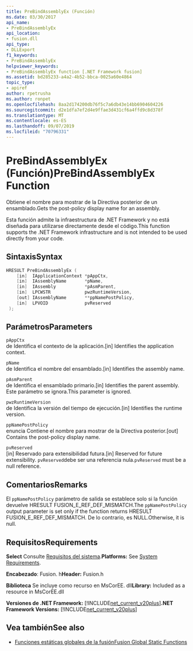 ```yaml
---
title: PreBindAssemblyEx (Función)
ms.date: 03/30/2017
api_name:
- PreBindAssemblyEx
api_location:
- fusion.dll
api_type:
- DLLExport
f1_keywords:
- PreBindAssemblyEx
helpviewer_keywords:
- PreBindAssemblyEx function [.NET Framework fusion]
ms.assetid: bd285233-a4a2-4b52-bbca-0025a60e4864
topic_type:
- apiref
author: rpetrusha
ms.author: ronpet
ms.openlocfilehash: 8aa2d174200db76f5c7a6db43e14bb6904604226
ms.sourcegitcommit: d2e1dfa7ef2d4e9ffae3d431cf6a4ffd9c8d378f
ms.translationtype: MT
ms.contentlocale: es-ES
ms.lasthandoff: 09/07/2019
ms.locfileid: "70796331"
---
```

# <a name="prebindassemblyex-function"></a><span data-ttu-id="8052c-102">PreBindAssemblyEx (Función)</span><span class="sxs-lookup"><span data-stu-id="8052c-102">PreBindAssemblyEx Function</span></span>
<span data-ttu-id="8052c-103">Obtiene el nombre para mostrar de la Directiva posterior de un ensamblado.</span><span class="sxs-lookup"><span data-stu-id="8052c-103">Gets the post-policy display name for an assembly.</span></span>  
  
 <span data-ttu-id="8052c-104">Esta función admite la infraestructura de .NET Framework y no está diseñada para utilizarse directamente desde el código.</span><span class="sxs-lookup"><span data-stu-id="8052c-104">This function supports the .NET Framework infrastructure and is not intended to be used directly from your code.</span></span>  
  
## <a name="syntax"></a><span data-ttu-id="8052c-105">Sintaxis</span><span class="sxs-lookup"><span data-stu-id="8052c-105">Syntax</span></span>  
  
```cpp  
HRESULT PreBindAssemblyEx (  
    [in]  IApplicationContext *pAppCtx,  
    [in]  IAssemblyName       *pName,  
    [in]  IAssembly           *pAsmParent,  
    [in]  LPCWSTR             pwzRuntimeVersion,  
    [out] IAssemblyName       **ppNamePostPolicy,  
    [in]  LPVOID              pvReserved  
 );  
```  
  
## <a name="parameters"></a><span data-ttu-id="8052c-106">Parámetros</span><span class="sxs-lookup"><span data-stu-id="8052c-106">Parameters</span></span>  
 `pAppCtx`  
 <span data-ttu-id="8052c-107">de Identifica el contexto de la aplicación.</span><span class="sxs-lookup"><span data-stu-id="8052c-107">[in] Identifies the application context.</span></span>  
  
 `pName`  
 <span data-ttu-id="8052c-108">de Identifica el nombre del ensamblado.</span><span class="sxs-lookup"><span data-stu-id="8052c-108">[in] Identifies the assembly name.</span></span>  
  
 `pAsmParent`  
 <span data-ttu-id="8052c-109">de Identifica el ensamblado primario.</span><span class="sxs-lookup"><span data-stu-id="8052c-109">[in] Identifies the parent assembly.</span></span> <span data-ttu-id="8052c-110">Este parámetro se ignora.</span><span class="sxs-lookup"><span data-stu-id="8052c-110">This parameter is ignored.</span></span>  
  
 `pwzRuntimeVersion`  
 <span data-ttu-id="8052c-111">de Identifica la versión del tiempo de ejecución.</span><span class="sxs-lookup"><span data-stu-id="8052c-111">[in] Identifies the runtime version.</span></span>  
  
 `ppNamePostPolicy`  
 <span data-ttu-id="8052c-112">enuncia Contiene el nombre para mostrar de la Directiva posterior.</span><span class="sxs-lookup"><span data-stu-id="8052c-112">[out] Contains the post-policy display name.</span></span>  
  
 `pvReserved`  
 <span data-ttu-id="8052c-113">[in] Reservado para extensibilidad futura.</span><span class="sxs-lookup"><span data-stu-id="8052c-113">[in] Reserved for future extensibility.</span></span> <span data-ttu-id="8052c-114">`pvReserved`debe ser una referencia nula.</span><span class="sxs-lookup"><span data-stu-id="8052c-114">`pvReserved` must be a null reference.</span></span>  
  
## <a name="remarks"></a><span data-ttu-id="8052c-115">Comentarios</span><span class="sxs-lookup"><span data-stu-id="8052c-115">Remarks</span></span>  
 <span data-ttu-id="8052c-116">El `ppNamePostPolicy` parámetro de salida se establece solo si la función devuelve HRESULT FUSION_E_REF_DEF_MISMATCH.</span><span class="sxs-lookup"><span data-stu-id="8052c-116">The `ppNamePostPolicy` output parameter is set only if the function returns HRESULT FUSION_E_REF_DEF_MISMATCH.</span></span> <span data-ttu-id="8052c-117">De lo contrario, es NULL.</span><span class="sxs-lookup"><span data-stu-id="8052c-117">Otherwise, it is null.</span></span>  
  
## <a name="requirements"></a><span data-ttu-id="8052c-118">Requisitos</span><span class="sxs-lookup"><span data-stu-id="8052c-118">Requirements</span></span>  
 <span data-ttu-id="8052c-119">**Select** Consulte [Requisitos del sistema](../../get-started/system-requirements.md).</span><span class="sxs-lookup"><span data-stu-id="8052c-119">**Platforms:** See [System Requirements](../../get-started/system-requirements.md).</span></span>  
  
 <span data-ttu-id="8052c-120">**Encabezado**: Fusion. h</span><span class="sxs-lookup"><span data-stu-id="8052c-120">**Header:** Fusion.h</span></span>  
  
 <span data-ttu-id="8052c-121">**Biblioteca** Se incluye como recurso en MsCorEE. dll</span><span class="sxs-lookup"><span data-stu-id="8052c-121">**Library:** Included as a resource in MsCorEE.dll</span></span>  
  
 <span data-ttu-id="8052c-122">**Versiones de .NET Framework:** [!INCLUDE[net_current_v20plus](../../../../includes/net-current-v20plus-md.md)]</span><span class="sxs-lookup"><span data-stu-id="8052c-122">**.NET Framework Versions:** [!INCLUDE[net_current_v20plus](../../../../includes/net-current-v20plus-md.md)]</span></span>  
  
## <a name="see-also"></a><span data-ttu-id="8052c-123">Vea también</span><span class="sxs-lookup"><span data-stu-id="8052c-123">See also</span></span>

- [<span data-ttu-id="8052c-124">Funciones estáticas globales de la fusión</span><span class="sxs-lookup"><span data-stu-id="8052c-124">Fusion Global Static Functions</span></span>](fusion-global-static-functions.md)
